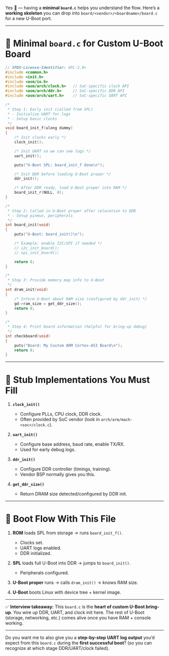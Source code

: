 Yes 💯 — having a **minimal `board.c`** helps you understand the flow.
Here’s a **working skeleton** you can drop into `board/<vendor>/<boardname>/board.c` for a new U-Boot port.

---

# 🔹 Minimal `board.c` for Custom U-Boot Board

```c
// SPDX-License-Identifier: GPL-2.0+
#include <common.h>
#include <init.h>
#include <asm/io.h>
#include <asm/arch/clock.h>   // SoC-specific clock API
#include <asm/arch/ddr.h>     // SoC-specific DDR API
#include <asm/arch/uart.h>    // SoC-specific UART API

/*
 * Step 1: Early init (called from SPL)
 * - Initialize UART for logs
 * - Setup basic clocks
 */
void board_init_f(ulong dummy)
{
    /* Init clocks early */
    clock_init();

    /* Init UART so we can see logs */
    uart_init();

    puts("U-Boot SPL: board_init_f done\n");

    /* Init DDR before loading U-Boot proper */
    ddr_init();

    /* After DDR ready, load U-Boot proper into RAM */
    board_init_r(NULL, 0);
}

/*
 * Step 2: Called in U-Boot proper after relocation to DDR
 * - Setup pinmux, peripherals
 */
int board_init(void)
{
    puts("U-Boot: board_init()\n");

    /* Example: enable I2C/SPI if needed */
    // i2c_init_board();
    // spi_init_board();

    return 0;
}

/*
 * Step 3: Provide memory map info to U-Boot
 */
int dram_init(void)
{
    /* Inform U-Boot about RAM size (configured by ddr_init) */
    gd->ram_size = get_ddr_size();
    return 0;
}

/*
 * Step 4: Print board information (helpful for bring-up debug)
 */
int checkboard(void)
{
    puts("Board: My Custom ARM Cortex-A53 Board\n");
    return 0;
}
```

---

# 🔹 Stub Implementations You Must Fill

1. **`clock_init()`**

   * Configure PLLs, CPU clock, DDR clock.
   * Often provided by SoC vendor (look in `arch/arm/mach-<soc>/clock.c`).

2. **`uart_init()`**

   * Configure base address, baud rate, enable TX/RX.
   * Used for early debug logs.

3. **`ddr_init()`**

   * Configure DDR controller (timings, training).
   * Vendor BSP normally gives you this.

4. **`get_ddr_size()`**

   * Return DRAM size detected/configured by DDR init.

---

# 🔹 Boot Flow With This File

1. **ROM** loads SPL from storage → runs `board_init_f()`.

   * Clocks set.
   * UART logs enabled.
   * DDR initialized.
2. **SPL** loads full U-Boot into DDR → jumps to `board_init()`.

   * Peripherals configured.
3. **U-Boot proper** runs → calls `dram_init()` → knows RAM size.
4. **U-Boot** boots Linux with device tree + kernel image.

---

✅ **Interview takeaway:**
This `board.c` is the **heart of custom U-Boot bring-up**. You wire up DDR, UART, and clock init here. The rest of U-Boot (storage, networking, etc.) comes alive once you have RAM + console working.

---

Do you want me to also give you a **step-by-step UART log output** you’d expect from this `board.c` during the **first successful boot**? (so you can recognize at which stage DDR/UART/clock failed).
